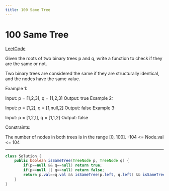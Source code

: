 ```yaml
---
title: 100 Same Tree
---
```


# 100 Same Tree


[LeetCode](https://leetcode.com/problems/same-tree/)

Given the roots of two binary trees p and q, write a function to check if they are the same or not.

Two binary trees are considered the same if they are structurally identical, and the nodes have the same value.

 

Example 1:


Input: p = [1,2,3], q = [1,2,3]
Output: true
Example 2:


Input: p = [1,2], q = [1,null,2]
Output: false
Example 3:


Input: p = [1,2,1], q = [1,1,2]
Output: false
 

Constraints:

The number of nodes in both trees is in the range [0, 100].
-104 <= Node.val <= 104

--- 

~~~java
class Solution {
    public boolean isSameTree(TreeNode p, TreeNode q) {
        if(p==null && q==null) return true;
        if(p==null || q==null) return false;
        return p.val==q.val && isSameTree(p.left, q.left) && isSameTree(p.right, q.right);
    }
}
~~~